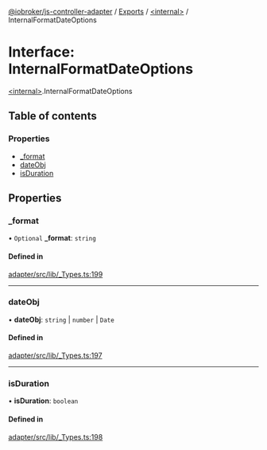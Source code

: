 [@iobroker/js-controller-adapter](../README.md) / [Exports](../modules.md) / [\<internal\>](../modules/internal_.md) / InternalFormatDateOptions

# Interface: InternalFormatDateOptions

[\<internal\>](../modules/internal_.md).InternalFormatDateOptions

## Table of contents

### Properties

- [\_format](internal_.InternalFormatDateOptions.md#_format)
- [dateObj](internal_.InternalFormatDateOptions.md#dateobj)
- [isDuration](internal_.InternalFormatDateOptions.md#isduration)

## Properties

### \_format

• `Optional` **\_format**: `string`

#### Defined in

[adapter/src/lib/_Types.ts:199](https://github.com/ioBroker/ioBroker.js-controller/blob/e03492751/packages/adapter/src/lib/_Types.ts#L199)

___

### dateObj

• **dateObj**: `string` \| `number` \| `Date`

#### Defined in

[adapter/src/lib/_Types.ts:197](https://github.com/ioBroker/ioBroker.js-controller/blob/e03492751/packages/adapter/src/lib/_Types.ts#L197)

___

### isDuration

• **isDuration**: `boolean`

#### Defined in

[adapter/src/lib/_Types.ts:198](https://github.com/ioBroker/ioBroker.js-controller/blob/e03492751/packages/adapter/src/lib/_Types.ts#L198)
